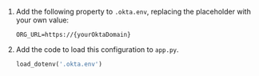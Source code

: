 1. Add the following property to `.okta.env`, replacing the placeholder with your own value:

   ```properties
   ORG_URL=https://{yourOktaDomain}
   ```

1. Add the code to load this configuration to `app.py`.

   ```python
   load_dotenv('.okta.env')
   ```
